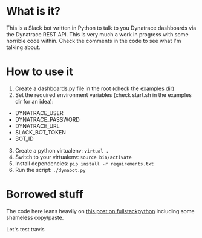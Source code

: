 # What is it?
This is a Slack bot written in Python to talk to you Dynatrace dashboards via the Dynatrace REST API.
This is very much a work in progress with some horrible code within. Check the comments in the code to see what I'm talking about.

# How to use it
1. Create a dashboards.py file in the root (check the examples dir)
2. Set the required environment variables (check start.sh in the examples dir for an idea):
  * DYNATRACE_USER
  * DYNATRACE_PASSWORD
  * DYNATRACE_URL
  * SLACK_BOT_TOKEN
  * BOT_ID
3. Create a python virtualenv: `virtual .`
4. Switch to your virtualenv: `source bin/activate`
5. Install dependencies: `pip install -r requirements.txt`
6. Run the script: `./dynabot.py`

# Borrowed stuff
The code here leans heavily on [this post on fullstackpython](https://www.fullstackpython.com/blog/build-first-slack-bot-python.html) including some shameless copy/paste.

Let's test travis
